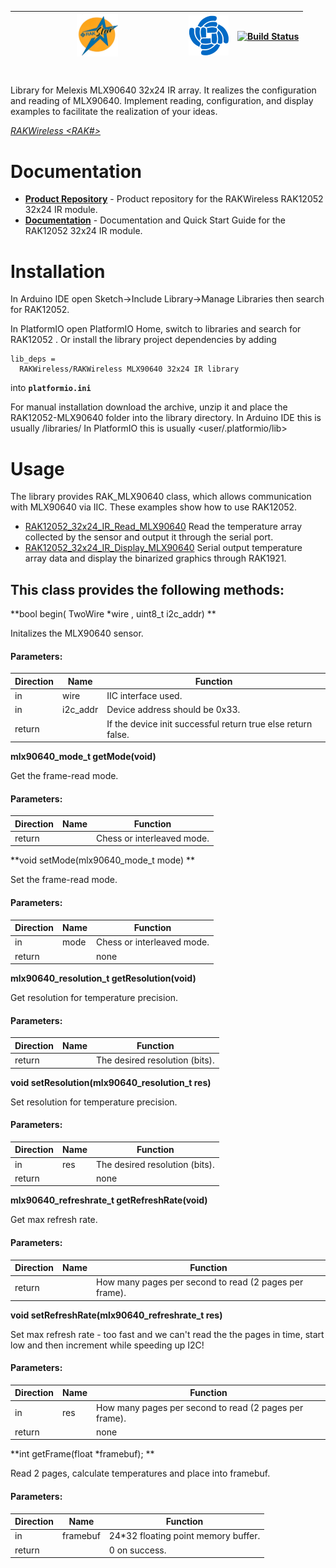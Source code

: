 | <center><img src="./assets/rakstar.jpg" alt="RAKstar" width=25%></center>  | ![RAKWireless](./assets/RAK-Whirls.png) | [![Build Status](https://github.com/RAKWireless/RAK13005-TLE7259-Library/workflows/RAK%20Library%20Build%20CI/badge.svg)](https://github.com/RAKWireless/RAK13005-TLE7259-Library/actions) |
| -- | -- | -- |

# <RAK12052>

Library for Melexis MLX90640 32x24 IR array. It realizes the configuration and reading of MLX90640. Implement reading, configuration, and display examples to facilitate the realization of your ideas.

[*RAKWireless <RAK#> <function>*](https://store.RAKWireless.com/products/lin-bus-module-rak13005)

# Documentation

* **[Product Repository](https://github.com/RAKWireless/RAK12052-MLX90640)** - Product repository for the RAKWireless RAK12052 32x24 IR module.
* **[Documentation](https://docs.RAKWireless.com/Product-Categories/WisBlock/RAK12052/Overview/)** - Documentation and Quick Start Guide for the RAK12052 32x24 IR module.

# Installation

In Arduino IDE open Sketch->Include Library->Manage Libraries then search for RAK12052.

In PlatformIO open PlatformIO Home, switch to libraries and search for RAK12052 .
Or install the library project dependencies by adding

```log
lib_deps =
  RAKWireless/RAKWireless MLX90640 32x24 IR library
```

into **`platformio.ini`**

For manual installation download the archive, unzip it and place the RAK12052-MLX90640 folder into the library directory.
In Arduino IDE this is usually <arduinosketchfolder>/libraries/
In PlatformIO this is usually <user/.platformio/lib>

# Usage

The library provides RAK_MLX90640 class, which allows communication with MLX90640 via IIC. These examples show how to use RAK12052.

- [RAK12052_32x24_IR_Read_MLX90640](./examples/RAK12052_32x24_IR_Read_MLX90640) Read the temperature array collected by the sensor and output it through the serial port.
- [RAK12052_32x24_IR_Display_MLX90640](./examples/RAK12052_32x24_IR_Display_MLX90640) Serial output temperature array data and display the binarized graphics through RAK1921.

## This class provides the following methods:

**bool begin( TwoWire *wire , uint8_t i2c_addr) **

Initalizes the MLX90640 sensor.

#### Parameters:

| Direction | Name     | Function                                                     |
| --------- | -------- | ------------------------------------------------------------ |
| in        | wire     | IIC interface used.                                          |
| in        | i2c_addr | Device address should be 0x33.                               |
| return    |          | If the device init successful return true else return false. |

**mlx90640_mode_t getMode(void)**

Get the frame-read mode.

#### Parameters:

| Direction | Name | Function                   |
| --------- | ---- | -------------------------- |
| return    |      | Chess or interleaved mode. |

**void setMode(mlx90640_mode_t mode) **

Set the frame-read mode.

#### Parameters:

| Direction | Name | Function                   |
| --------- | ---- | -------------------------- |
| in        | mode | Chess or interleaved mode. |
| return    |      | none                       |

**mlx90640_resolution_t getResolution(void)**

Get resolution for temperature precision.

#### Parameters:

| Direction | Name | Function                       |
| --------- | ---- | ------------------------------ |
| return    |      | The desired resolution (bits). |

**void setResolution(mlx90640_resolution_t res)**

Set resolution for temperature precision.

#### Parameters:

| Direction | Name | Function                       |
| --------- | ---- | ------------------------------ |
| in        | res  | The desired resolution (bits). |
| return    |      | none                           |

**mlx90640_refreshrate_t getRefreshRate(void)**

Get max refresh rate.

#### Parameters:

| Direction | Name | Function                                               |
| --------- | ---- | ------------------------------------------------------ |
| return    |      | How many pages per second to read (2 pages per frame). |

**void setRefreshRate(mlx90640_refreshrate_t res)**

Set max refresh rate - too fast and we can't read the the pages in time, start low and then increment while speeding up I2C!

#### Parameters:

| Direction | Name | Function                                               |
| --------- | ---- | ------------------------------------------------------ |
| in        | res  | How many pages per second to read (2 pages per frame). |
| return    |      | none                                                   |

**int getFrame(float *framebuf); **

Read 2 pages, calculate temperatures and place into framebuf.

#### Parameters:

| Direction | Name     | Function                            |
| --------- | -------- | ----------------------------------- |
| in        | framebuf | 24*32 floating point memory buffer. |
| return    |          | 0 on success.                       |

